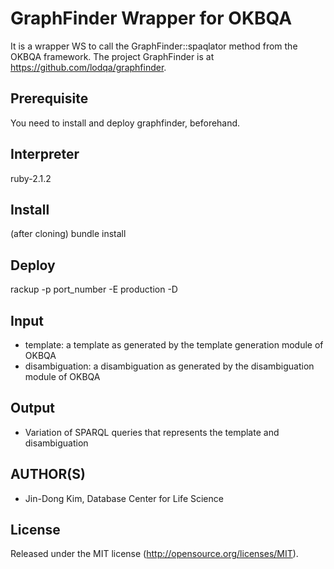 GraphFinder Wrapper for OKBQA
=============================

It is a wrapper WS to call the GraphFinder::spaqlator method from the OKBQA framework.
The project GraphFinder is at https://github.com/lodqa/graphfinder.

Prerequisite
-----
You need to install and deploy graphfinder, beforehand.

Interpreter
-----
ruby-2.1.2

Install
-----
(after cloning)
bundle install

Deploy
-----
rackup -p port_number -E production -D

Input
-----

* template: a template as generated by the template generation module of OKBQA
* disambiguation: a disambiguation as generated by the disambiguation module of OKBQA

Output
------

* Variation of SPARQL queries that represents the template and disambiguation

AUTHOR(S)
---------

* Jin-Dong Kim, Database Center for Life Science

License
-------

Released under the MIT license (http://opensource.org/licenses/MIT).

